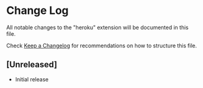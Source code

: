 # Change Log

All notable changes to the "heroku" extension will be documented in this file.

Check [Keep a Changelog](http://keepachangelog.com/) for recommendations on how to structure this file.

## [Unreleased]

- Initial release